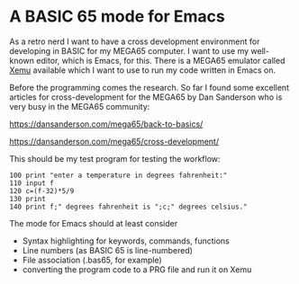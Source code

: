 
# A BASIC 65 mode for Emacs
As a retro nerd I want to have a cross development environment for
developing in BASIC for my MEGA65 computer. I want to use my
well-known editor, which is Emacs, for this. There is a MEGA65
emulator called [Xemu](https://github.com/xemu-project/xemu) available
which I want to use to run my code written in Emacs on.

Before the programming comes the research. So far I found some
excellent articles for cross-development for the MEGA65 by Dan
Sanderson who is very busy in the MEGA65 community:

<https://dansanderson.com/mega65/back-to-basics/>

<https://dansanderson.com/mega65/cross-development/>


This should be my test program for testing the workflow:

	100 print "enter a temperature in degrees fahrenheit:"
	110 input f
	120 c=(f-32)*5/9
	130 print
	140 print f;" degrees fahrenheit is ";c;" degrees celsius."

The mode for Emacs should at least consider

- Syntax highlighting for keywords, commands, functions
- Line numbers (as BASIC 65 is line-numbered)
- File association (.bas65, for example)
- converting the program code to a PRG file and run it on Xemu


